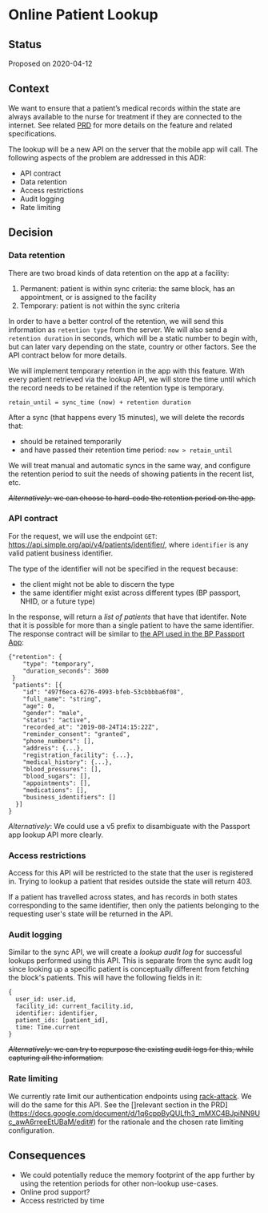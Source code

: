 # Online Patient Lookup

## Status

Proposed on 2020-04-12

## Context

We want to ensure that a patient’s medical records within the state
are always available to the nurse for treatment if they are connected
to the internet. See related
[PRD](https://docs.google.com/document/d/1q6cppByQULfh3_mMXC4BJpiNN9Uc_awA6rreeEtUBaM/edit#)
for more details on the feature and related specifications.

The lookup will be a new API on the server that the mobile app will
call. The following aspects of the problem are addressed in this ADR:

- API contract
- Data retention
- Access restrictions
- Audit logging
- Rate limiting

## Decision
### Data retention
There are two broad kinds of data retention on the app at a facility:
1. Permanent: patient is within sync criteria: the same block, has an
   appointment, or is assigned to the facility
2. Temporary: patient is not within the sync criteria

In order to have a better control of the retention, we will send this
information as `retention type` from the server. We will also send a
`retention duration` in seconds, which will be a static number to
begin with, but can later vary depending on the state, country or
other factors. See the API contract below for more details.

We will implement temporary retention in the app with this
feature. With every patient retrieved via the lookup API, we will
store the time until which the record needs to be retained if the
retention type is temporary.

```
retain_until = sync_time (now) + retention duration
```

After a sync (that happens every 15 minutes), we will delete the
records that:
- should be retained temporarily
- and have passed their retention time period: `now > retain_until`

We will treat manual and automatic syncs in the same way, and
configure the retention period to suit the needs of showing patients
in the recent list, etc.

~~_Alternatively_: we can choose to hard-code the retention period on
the app.~~

### API contract
For the request, we will use the endpoint `GET`:
https://api.simple.org/api/v4/patients/identifier/, where `identifier`
is any valid patient business identifier.

The type of the identifier will not be specified in the request because:
- the client might not be able to discern the type
- the same identifier might exist across different types (BP passport,
  NHID, or a future type)

In the response, will return a _list of patients_ that have that
identifer. Note that it is possible for more than a single patient to
have the same identifier. The response contract will be similar to
[the API used in the BP Passport
App](https://api.simple.org/api-docs#tag/Patient/paths/~1patient/get):

````
{"retention": {
    "type": "temporary",
    "duration_seconds": 3600
 }
 "patients": [{
    "id": "497f6eca-6276-4993-bfeb-53cbbbba6f08",
    "full_name": "string",
    "age": 0,
    "gender": "male",
    "status": "active",
    "recorded_at": "2019-08-24T14:15:22Z",
    "reminder_consent": "granted",
    "phone_numbers": [],
    "address": {...},
    "registration_facility": {...},
    "medical_history": {...},
    "blood_pressures": [],
    "blood_sugars": [],
    "appointments": [],
    "medications": [],
    "business_identifiers": []
  }]
}
````

_Alternatively_: We could use a v5 prefix to disambiguate with the
Passport app lookup API more clearly.

### Access restrictions
Access for this API will be restricted to the state that the user is
registered in. Trying to lookup a patient that resides outside the
state will return 403.

If a patient has travelled across states, and has records in both
states corresponding to the same identifier, then only the patients
belonging to the requesting user's state will be returned in the API.

### Audit logging
Similar to the sync API, we will create a _lookup audit log_ for
successful lookups performed using this API. This is separate from the
sync audit log since looking up a specific patient is conceptually
different from fetching the block's patients. This will have the
following fields in it:

````
{
  user_id: user.id,
  facility_id: current_facility.id,
  identifier: identifier,
  patient_ids: [patient_id],
  time: Time.current
}
````

~~_Alternatively_: we can try to repurpose the existing audit logs for
this, while capturing all the information.~~

### Rate limiting
We currently rate limit our authentication endpoints using
[rack-attack](https://github.com/rack/rack-attack). We will do the
same for this API. See the []relevant section in the PRD](https://docs.google.com/document/d/1q6cppByQULfh3_mMXC4BJpiNN9Uc_awA6rreeEtUBaM/edit#) for the rationale and the chosen rate limiting configuration.

## Consequences
- We could potentially reduce the memory footprint of the app further
by using the retention periods for other non-lookup use-cases.
- Online prod support?
- Access restricted by time
